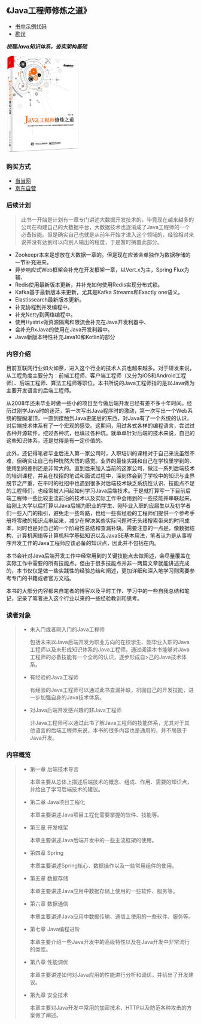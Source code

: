 《Java工程师修炼之道》
--

- [书中示例代码](source)
- [勘误](https://github.com/superhj1987/pragmatic-java-engineer/wiki/Mistakes)

***梳理Java知识体系，沓实架构基础***

<img src="img/book.png" width="200"/>

### 购买方式

- [当当网](http://product.dangdang.com/25250535.html)
- [京东自营](https://item.jd.com/12325207.html)

### 后续计划

> 此书一开始是计划有一章专门讲述大数据开发技术的，毕竟现在越来越多的公司在构建自己的大数据平台，大数据技术也逐渐成了Java工程师的一个必备技能。但是确实自己也就是从前年开始才进入这个领域的，经验相对来说并没有达到可以向别人输出的程度，于是暂时搁置此部分。

- Zookeepr本来是想放在大数据一章的。但是现在应该会单独作为数据存储的一节补充进来。
- 异步响应式Web框架会补充在开发框架一章，以Vert.x为主，Spring Flux为辅、
- Redis使用最新版本更新，并补充如何使用Redis实现分布式锁。
- Kafka基于最新版本来更新，尤其是Kafka Streams和Exactly one语义。
- Elastissearch最新版本更新。
- 补充协程到并发编程中。
- 补充Netty到网络编程中。
- 使用Hystrix做资源隔离和限流会补充在Java开发利器中、
- 会补充RxJava的使用在Java开发利器中。
- Java新版本特性补充Java10和Kotlin的部分

### 内容介绍

目前互联网行业如火如荼，进入这个行业的技术人员也越来越多。对于研发来说，从工程角度主要分为：前端工程师、客户端工程师（又分为iOS和Android工程师）、后端工程师、算法工程师等职位。本书所说的Java工程师指的是以Java做为主要开发语言的后端工程师。

从2008年还未毕业时做一些小的项目至今做后端开发已经有差不多十年时间。经历过刚学Java时的迷茫，第一次写出Java程序时的激动，第一次写出一个Web系统的醍醐灌顶，一直到接触到Java更底层的东西，对Java有了一个系统的认识，对后端技术体系有了一个宏观的感受。这期间，用过各式各样的编程语言，尝试过各种开源软件，挖过各种坑，也填过各种坑。就单单针对后端的技术来说，自己的这些知识体系，还是觉得是有一定价值的。

此外，还记得笔者毕业后进入第一家公司时，入职培训的课程对于自己来说虽然不难，但确实让自己有种恍然大悟的感觉。业界的最佳实践和自己在学校里学到的、使用到的差别还是非常大的。直到后来加入当前的这家公司，做过一系列后端技术的培训课程，并且在校招的笔试和面试过程中，深刻体会到了学校中的知识与业界脱节之严重，在平时的社招中也遇到很多对后端技术缺乏系统性认识、技能点不足的工程师们，也经常被人问起如何学习Java后端技术。于是就打算写一下目前后端工程师一些比较主流前沿的技术以及实际工作中会用到的一些技能并串联起来，给刚上大学以后打算以Java后端为职业的学生、刚毕业入职的应届生以及初学者们一些入门的指引，避免走一些弯路，也给一些有经验的工程师们提供一个参考手册将零散的知识点串起来，减少在解决某些实际问题时无头绪搜索带来的时间成本，同时也是对自己的一个阶段性总结和查漏补缺。需要注意的一点是，像数据结构、计算机网络等计算机科学基础知识以及JavaSE基本用法，笔者认为是从事程序开发工作的Java工程师应该必备的知识点，因此并不包括在内。

本书会针对Java后端开发工作中经常用到的关键技能点去做阐述，会尽量覆盖在实际工作中需要的所有技能点。但由于很多技能点并非一两篇文章就能讲述完成的，本书仅仅是做一些实践性的经验总结和阐述，更加详细和深入地学习则需要参考专门的书籍或者官方文档。

本书的大部分内容都来自笔者的博客以及平时工作、学习中的一些自我总结和笔记，记录了笔者进入这个行业以来的一些经验教训和思考。

### 读者对象
>
>- 未入门或者刚入门的Java工程师
>
>    包括未来以Java后端开发为职业方向的在校学生、刚毕业入职的Java工程师以及未形成知识体系的Java工程师。通过阅读本书能够对Java工程师的必备技能有一个全局的认识，逐步形成自>己的Java技术体系。
>    
>- 有经验的Java工程师
>
>    有经验的Java工程师可以通过此书查漏补缺，巩固自己的开发技能，进一步加强自身的Java技术体系。
>    
>- 对Java后端开发感兴趣的非Java工程师
>
>    非Java工程师可以通过此书了解Java工程师的技能体系，尤其对于其他语言的后端工程师来说，本书的很多内容也是通用的，并不局限于Java开发。
>
### 内容概览
>
>- 第一章 后端技术导言
>
>    本章主要从总体上描述后端技术的概念、组成、作用、需要的知识点，并给出了学习后端技术的建议。
>
>- 第二章 Java项目工程化
>
>    本章主要讲述Java项目工程化需要掌握的软件、技能等。
>
>- 第三章 开发框架
>
>    本章主要讲述Java后端开发中的一些主流框架的使用。
>    
>- 第四章 Spring
>
>    本章主要讲述Spring核心、数据操作以及一些常用组件的使用。
>
>- 第五章 数据存储
>
>    本章主要讲述Java应用中数据存储上使用的一些软件、服务等。
>
>- 第六章 数据通信
>
>    本章主要讲述Java应用中数据传输、通信上使用的一些软件、服务等。
>
>- 第七章 Java编程进阶
>
>    本章主要介绍一些Java开发中的高级特性以及在Java开发中非常流行的类库。
>
>- 第八章 性能调优
>
>    本章主要讲述如何对Java应用的性能进行分析和调优，并给出了开发建议。
>    
>- 第九章 安全技术
>
>    本章主要对Java开发中常用的加密技术、HTTP以及防范各种攻击的方案做了阐述。
